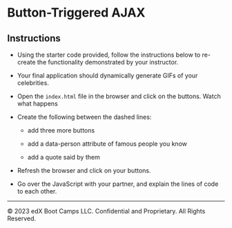 # Button-Triggered AJAX

## Instructions

* Using the starter code provided, follow the instructions below to re-create the functionality demonstrated by your instructor.

* Your final application should dynamically generate GIFs of your celebrities.

* Open the `index.html` file in the browser and click on the buttons. Watch what happens

* Create the following between the dashed lines:
  * add three more buttons
  
  * add a data-person attribute of famous people you know
  
  * add a quote said by them

*  Refresh the browser and click on your buttons.

* Go over the JavaScript with your partner, and explain the lines of code to each other.

---

© 2023 edX Boot Camps LLC. Confidential and Proprietary. All Rights Reserved.
